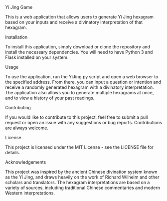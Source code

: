 Yi Jing Game

This is a web application that allows users to generate Yi Jing hexagram based on your inputs and receive a divinatory interpretation of that hexagram.

Installation

To install this application, simply download or clone the repository and install the necessary dependencies. You will need to have Python 3 and Flask installed on your system.

Usage

To use the application, run the YiJing.py script and open a web browser to the specified address. From there, you can input a question or intention and receive a randomly generated hexagram with a divinatory interpretation. The application also allows you to generate multiple hexagrams at once, and to view a history of your past readings.

Contributing

If you would like to contribute to this project, feel free to submit a pull request or open an issue with any suggestions or bug reports. Contributions are always welcome.

License

This project is licensed under the MIT License - see the LICENSE file for details.

Acknowledgements

This project was inspired by the ancient Chinese divination system known as the Yi Jing, and draws heavily on the work of Richard Wilhelm and other scholars and translators. The hexagram interpretations are based on a variety of sources, including traditional Chinese commentaries and modern Western interpretations.
